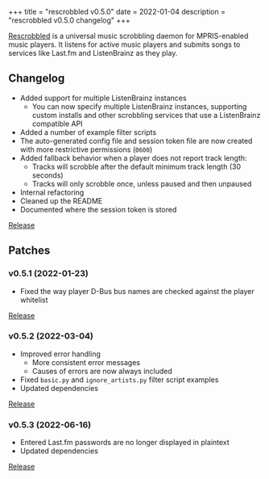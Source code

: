 +++
title = "rescrobbled v0.5.0"
date = 2022-01-04
description = "rescrobbled v0.5.0 changelog"
+++

[Rescrobbled](https://github.com/InputUsername/rescrobbled) is a universal music scrobbling daemon
for MPRIS-enabled music players. It listens for active music players and submits songs to services
like Last.fm and ListenBrainz as they play.

## Changelog

- Added support for multiple ListenBrainz instances
  - You can now specify multiple ListenBrainz instances, supporting custom installs
    and other scrobbling services that use a ListenBrainz compatible API
- Added a number of example filter scripts
- The auto-generated config file and session token file are now created with
  more restrictive permissions (`0600`)
- Added fallback behavior when a player does not report track length:
  - Tracks will scrobble after the default minimum track length (30 seconds)
  - Tracks will only scrobble once, unless paused and then unpaused
- Internal refactoring
- Cleaned up the README
- Documented where the session token is stored

[Release](https://github.com/InputUsername/rescrobbled/releases/tag/v0.5.0)

## Patches

### v0.5.1 (2022-01-23)

- Fixed the way player D-Bus bus names are checked against the player whitelist

[Release](https://github.com/InputUsername/rescrobbled/releases/tag/v0.5.1)

### v0.5.2 (2022-03-04)

- Improved error handling
  - More consistent error messages
  - Causes of errors are now always included
- Fixed `basic.py` and `ignore_artists.py` filter script examples
- Updated dependencies

[Release](https://github.com/InputUsername/rescrobbled/releases/tag/v0.5.2)

### v0.5.3 (2022-06-16)

- Entered Last.fm passwords are no longer displayed in plaintext
- Updated dependencies

[Release](https://github.com/InputUsername/rescrobbled/releases/tag/v0.5.3)
